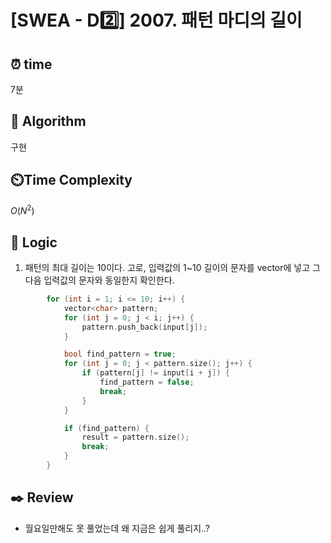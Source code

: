# [SWEA - D2️⃣] 2007. 패턴 마디의 길이

## ⏰  **time**

7분

## :pushpin: **Algorithm**

구현

## ⏲️**Time Complexity**

$O(N^2)$

## :round_pushpin: **Logic**
1. 패턴의 최대 길이는 10이다. 고로, 입력값의 1~10 길이의 문자를 vector에 넣고 그 다음 입력값의 문자와 동일한지 확인한다.
```cpp
		for (int i = 1; i <= 10; i++) {
			vector<char> pattern;
			for (int j = 0; j < i; j++) {
				pattern.push_back(input[j]);
			}

			bool find_pattern = true;
			for (int j = 0; j < pattern.size(); j++) {
				if (pattern[j] != input[i + j]) {
					find_pattern = false;
					break;
				}
			}

			if (find_pattern) {
				result = pattern.size();
				break;
			}
		}
```  

## :black_nib: **Review**
- 월요일만해도 못 풀었는데 왜 지금은 쉽게 풀리지..?
